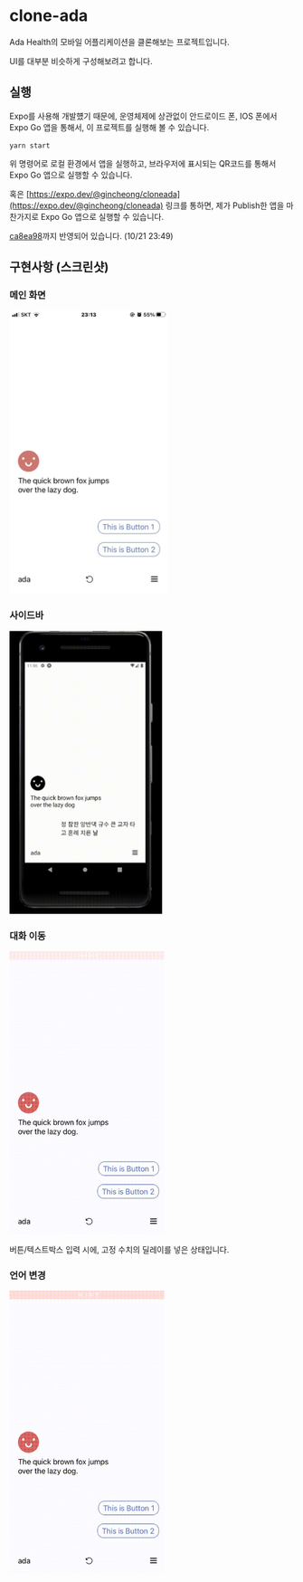 # clone-ada

Ada Health의 모바일 어플리케이션을 클론해보는 프로젝트입니다.

UI를 대부분 비슷하게 구성해보려고 합니다.

## 실행

Expo를 사용해 개발헀기 때문에, 운영체제에 상관없이 안드로이드 폰, IOS 폰에서 Expo Go 앱을 통해서, 이 프로젝트를 실행해 볼 수 있습니다.

```
yarn start
```

위 명령어로 로컬 환경에서 앱을 실행하고, 브라우저에 표시되는 QR코드를 통해서 Expo Go 앱으로 실행할 수 있습니다.

혹은 [https://expo.dev/@gincheong/cloneada](https://expo.dev/@gincheong/cloneada) 링크를 통하면, 제가 Publish한 앱을 마찬가지로 Expo Go 앱으로 실행할 수 있습니다.

[ca8ea98](https://github.com/gincheong/clone-ada/commit/ca8ea98060ff5d4dd10fbfe3a05553da488bc170)까지 반영되어 있습니다. (10/21 23:49)

## 구현사항 (스크린샷)

### 메인 화면

<img src="./docs/main1.jpg" height="500px" />

### 사이드바

<img src="./docs/drawer1.gif" height="500px" />

### 대화 이동

<img src="./docs/conversation1.gif" height="500px" />

버튼/텍스트박스 입력 시에, 고정 수치의 딜레이를 넣은 상태입니다.

### 언어 변경

<img src="./docs/language1.gif" height="500px" />
